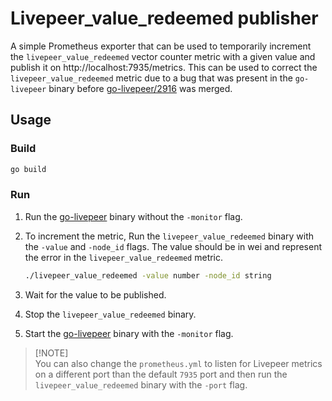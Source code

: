 # Livepeer_value_redeemed publisher

A simple Prometheus exporter that can be used to temporarily increment the `livepeer_value_redeemed` vector counter metric with a given value and publish it on http://localhost:7935/metrics. This can be used to correct the `livepeer_value_redeemed` metric due to a bug that was present in the `go-livepeer` binary before [go-livepeer/2916](https://github.com/livepeer/go-livepeer/pull/2916) was merged.

## Usage

### Build

```bash
go build
```

### Run

1. Run the [go-livepeer](https://github.com/livepeer/go-livepeer) binary without the `-monitor` flag.
2. To increment the metric, Run the `livepeer_value_redeemed` binary with the `-value` and `-node_id` flags. The value should be in wei and represent the error in the `livepeer_value_redeemed` metric.

   ```bash
   ./livepeer_value_redeemed -value number -node_id string
   ```

3. Wait for the value to be published.
4. Stop the `livepeer_value_redeemed` binary.
5. Start the [go-livepeer](https://github.com/livepeer/go-livepeer) binary with the `-monitor` flag.

> [!NOTE]\
> You can also change the `prometheus.yml` to listen for Livepeer metrics on a different port than the default `7935` port and then run the `livepeer_value_redeemed` binary with the `-port` flag.
